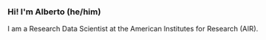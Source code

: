 ### Hi! I'm Alberto (he/him)

I am a Research Data Scientist at the American Institutes for Research (AIR). 
